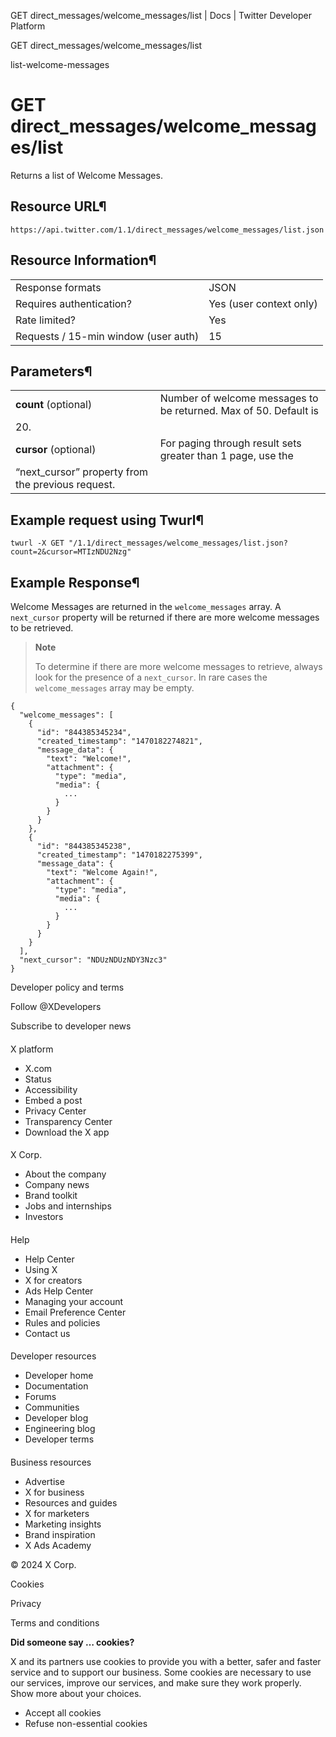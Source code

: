



GET
direct\_messages/welcome\_messages/list | Docs | Twitter Developer Platform 





































































































GET
direct\_messages/welcome\_messages/list



list-welcome-messages

GET
direct\_messages/welcome\_messages/list
===========================================




Returns a list of Welcome Messages.


Resource URL¶
-------------


`https://api.twitter.com/1.1/direct_messages/welcome_messages/list.json`


Resource Information¶
---------------------




|  |  |
| --- | --- |
| Response formats | JSON |
| Requires authentication? | Yes (user context only) |
| Rate limited? | Yes |
| Requests / 15-min window (user auth) | 15 |


Parameters¶
-----------




|  |  |
| --- | --- |
| **count** (optional) | Number of welcome messages to be returned. Max of 50. Default is
20. |
| **cursor** (optional) | For paging through result sets greater than 1 page, use the
“next\_cursor” property from the previous request. |


Example request using Twurl¶
----------------------------



```
twurl -X GET "/1.1/direct_messages/welcome_messages/list.json?count=2&cursor=MTIzNDU2Nzg"
```

Example Response¶
-----------------


Welcome Messages are returned in the `welcome_messages`
array. A `next_cursor` property will be returned if there are
more welcome messages to be retrieved.



> 
> **Note**
> 
> 
> To determine if there are more welcome messages to retrieve, always
> look for the presence of a `next_cursor`. In rare cases the
> `welcome_messages` array may be empty.
> 
> 
> 



```
{
  "welcome_messages": [
    {
      "id": "844385345234",
      "created_timestamp": "1470182274821",
      "message_data": {
        "text": "Welcome!",
        "attachment": {
          "type": "media",
          "media": {
            ...
          }
        }
      }
    },
    {
      "id": "844385345238",
      "created_timestamp": "1470182275399",
      "message_data": {
        "text": "Welcome Again!",
        "attachment": {
          "type": "media",
          "media": {
            ...
          }
        }
      }
    }
  ],
  "next_cursor": "NDUzNDUzNDY3Nzc3"
}
```


















Developer policy and terms


Follow @XDevelopers


Subscribe to developer news












#### 
 X platform


* X.com
* Status
* Accessibility
* Embed a post
* Privacy Center
* Transparency Center
* Download the X app




#### 
 X Corp.


* About the company
* Company news
* Brand toolkit
* Jobs and internships
* Investors




#### 
 Help


* Help Center
* Using X
* X for creators
* Ads Help Center
* Managing your account
* Email Preference Center
* Rules and policies
* Contact us




#### 
 Developer resources


* Developer home
* Documentation
* Forums
* Communities
* Developer blog
* Engineering blog
* Developer terms




#### 
 Business resources


* Advertise
* X for business
* Resources and guides
* X for marketers
* Marketing insights
* Brand inspiration
* X Ads Academy









 © 2024 X Corp.
 


Cookies


Privacy


Terms and conditions






















**Did someone say … cookies?**  
  


 X and its partners use cookies to provide you with a better, safer and
 faster service and to support our business. Some cookies are necessary to use
 our services, improve our services, and make sure they work properly.
 Show more about your choices.


 




* Accept all cookies
* Refuse non-essential cookies















